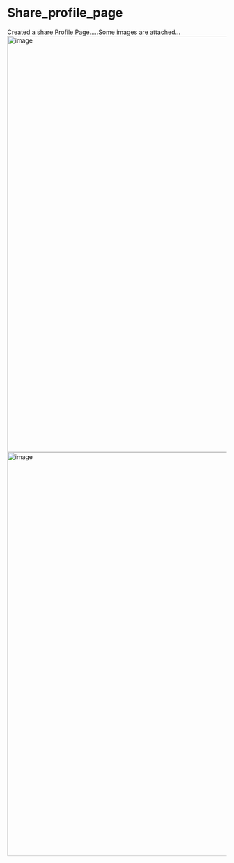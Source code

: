 # Share_profile_page
Created a share Profile Page.....Some images are attached...
<img width="955" alt="image" src="https://github.com/1729manas/Share_profile_page/assets/111834372/5a3fb1aa-5afa-4027-a80a-658b2066efbd">
<img width="926" alt="image" src="https://github.com/1729manas/Share_profile_page/assets/111834372/5581ec94-e1cb-4b5a-abef-85bc1dee4138">

